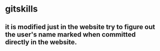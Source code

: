 # gitskills
## it is modified just in the website try to figure out the user's name marked when committed directly in the website.
